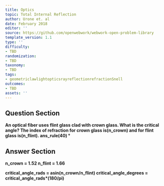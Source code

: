 ```yaml
---
title: Optics
topic: Total Internal Reflection
author: Urone et. al
date: February 2018
editor: ''
source: https://github.com/openwebwork/webwork-open-problem-library
template_version: 1.1
type: ''
difficulty:
- TBD
randomization:
- TBD
taxonomy:
- TBD
tags:
- geometriclawlightopticsrayreflectionrefractionSnell
outcomes:
- TBD
assets: ''
---
```


## Question Section 

<b>
An optical fiber uses flint glass clad with crown glass. What is the critical angle? The index of refraction for crown glass is(n_crown) and for flint glass is(n_flint).
ans_rule(40) &#176;



## Answer Section

n_crown = 1.52
n_flint = 1.66

critical_angle_rads = asin(n_crown/n_flint)
critical_angle_degrees = critical_angle_rads*(180/pi)